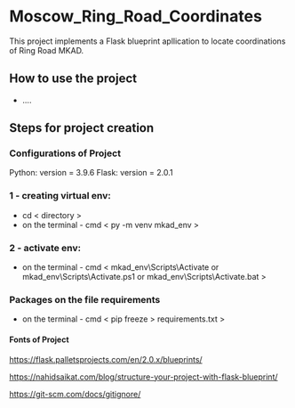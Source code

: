 # Moscow_Ring_Road_Coordinates
This project implements a Flask blueprint apllication to locate coordinations of Ring Road MKAD.

## How to use the project
* ....


## Steps for project creation

### Configurations of Project

Python: version = 3.9.6
Flask: version = 2.0.1

### 1 - creating virtual env: 

* cd < directory > 
* on the terminal - cmd < py -m venv mkad_env >

### 2 - activate env:

* on the terminal - cmd < mkad_env\Scripts\Activate or mkad_env\Scripts\Activate.ps1 or mkad_env\Scripts\Activate.bat >

### Packages on the file requirements
* on the terminal - cmd < pip freeze > requirements.txt >

#### Fonts of Project

<a href=" https://flask.palletsprojects.com/en/2.0.x/blueprints/ " target="_blank">https://flask.palletsprojects.com/en/2.0.x/blueprints/</a>

<a href=" https://nahidsaikat.com/blog/structure-your-project-with-flask-blueprint/ " target="_blank">https://nahidsaikat.com/blog/structure-your-project-with-flask-blueprint/</a>

<a href=" https://git-scm.com/docs/gitignore/ " target="_blank">https://git-scm.com/docs/gitignore/</a>
